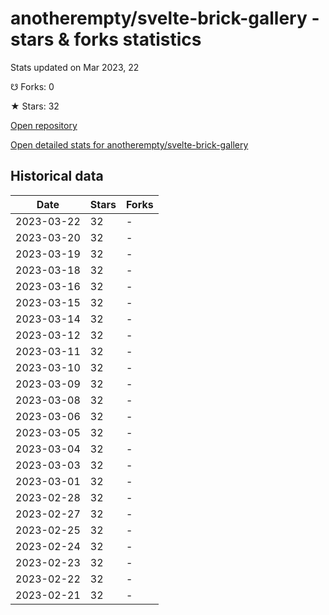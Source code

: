 # anotherempty/svelte-brick-gallery - stars & forks statistics

Stats updated on Mar 2023, 22

☋ Forks: 0

★ Stars: 32

[Open repository](https://github.com/anotherempty/svelte-brick-gallery)

[Open detailed stats for anotherempty/svelte-brick-gallery](https://reviewgithub.com/rep/anotherempty/svelte-brick-gallery)

## Historical data
| Date | Stars | Forks |
|------|-------|-------|
| 2023-03-22 | 32 | - | 
| 2023-03-20 | 32 | - | 
| 2023-03-19 | 32 | - | 
| 2023-03-18 | 32 | - | 
| 2023-03-16 | 32 | - | 
| 2023-03-15 | 32 | - | 
| 2023-03-14 | 32 | - | 
| 2023-03-12 | 32 | - | 
| 2023-03-11 | 32 | - | 
| 2023-03-10 | 32 | - | 
| 2023-03-09 | 32 | - | 
| 2023-03-08 | 32 | - | 
| 2023-03-06 | 32 | - | 
| 2023-03-05 | 32 | - | 
| 2023-03-04 | 32 | - | 
| 2023-03-03 | 32 | - | 
| 2023-03-01 | 32 | - | 
| 2023-02-28 | 32 | - | 
| 2023-02-27 | 32 | - | 
| 2023-02-25 | 32 | - | 
| 2023-02-24 | 32 | - | 
| 2023-02-23 | 32 | - | 
| 2023-02-22 | 32 | - | 
| 2023-02-21 | 32 | - | 

